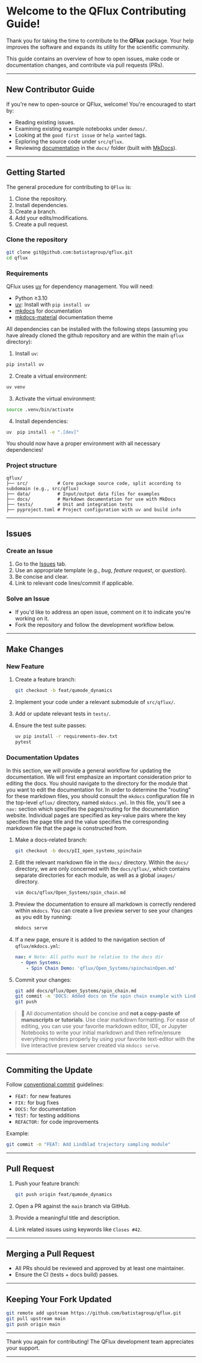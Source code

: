 # Welcome to the QFlux Contributing Guide!

Thank you for taking the time to contribute to the **QFlux** package. Your help improves the software and expands its utility for the scientific community.

This guide contains an overview of how to open issues, make code or documentation changes, and contribute via pull requests (PRs).

---

## New Contributor Guide

If you're new to open-source or QFlux, welcome! You're encouraged to start by:

* Reading existing issues.
* Examining existing example notebooks under `demos/`.
* Looking at the `good first issue` or `help wanted` tags.
* Exploring the source code under `src/qflux`.
* Reviewing [documentation](https://qflux.batistalab.com/) in the `docs/` folder (built with [MkDocs](https://www.mkdocs.org/)).

---

## Getting Started

The general procedure for contributing to `QFlux` is: 

1. Clone the repository.
2. Install dependencies.
3. Create a branch.
4. Add your edits/modifications.
5. Create a pull request.

### Clone the repository

```bash
git clone git@github.com:batistagroup/qflux.git
cd qflux
```

### Requirements

QFlux uses [uv](https://github.com/astral-sh/uv) for dependency management. You will need:

* Python ≥3.10
* [uv](https://github.com/astral-sh/uv): Install with `pip install uv`
* [mkdocs](https://www.mkdocs.org/) for documentation
* [mkdocs-material](https://squidfunk.github.io/mkdocs-material/) documentation theme

All dependencies can be installed with the following steps (assuming you have already cloned the github repository and are within the main `qflux` directory): 

1. Install `uv`:

```bash
pip install uv
```

2. Create a virtual environment:

```bash
uv venv
```

3. Activate the virtual environment:

```bash
source .venv/bin/activate
```

4. Install dependencies:

```bash
uv  pip install -e ".[dev]"
```

You should now have a proper environment with all necessary dependencies! 

### Project structure

```
qflux/
├── src/           # Core package source code, split according to subdomain (e.g., src/qflux)
├── data/          # Input/output data files for examples
├── docs/          # Markdown documentation for use with MkDocs
├── tests/         # Unit and integration tests
├── pyproject.toml # Project configuration with uv and build info
```

---

## Issues

### Create an Issue

1. Go to the [Issues](https://github.com/batistagroup/qflux/issues) tab.
2. Use an appropriate template (e.g., *bug*, *feature request*, or *question*).
3. Be concise and clear.
4. Link to relevant code lines/commit if applicable.

### Solve an Issue

* If you'd like to address an open issue, comment on it to indicate you're working on it.
* Fork the repository and follow the development workflow below.

---

## Make Changes

### New Feature

1. Create a feature branch:

   ```bash
   git checkout -b feat/qumode_dynamics
   ```
2. Implement your code under a relevant submodule of `src/qflux/`.
3. Add or update relevant tests in `tests/`.
4. Ensure the test suite passes:

   ```bash
   uv pip install -r requirements-dev.txt
   pytest
   ```

### Documentation Updates

In this section, we will provide a general workflow for updating the documentation. We will first emphasize an important consideration prior to editing the docs. You should navigate to the directory for the module that you want to edit the documentation for. In order to determine the "routing" for these markdown files, you should consult the `mkdocs` configuration file in the top-level `qflux/` directory, named `mkdocs.yml`. In this file, you'll see a `nav:` section which  specifies the pages/routing for the documentation website. Individual pages are specified as key-value pairs where the key specifies the page title and the  value specifies the corresponding markdown file that the page is constructed from. 

1. Make a docs-related branch:

   ```bash
   git checkout -b docs/pII_open_systems_spinchain
   ```
2. Edit the relevant markdown file in the `docs/` directory. Within the `docs/` directory, we are only concerned with the `docs/qflux/`, which contains separate directories for each module, as well as a global `images/` directory. 

   ```bash
   vim docs/qflux/Open_Systems/spin_chain.md
   ```
3. Preview the documentation to ensure all markdown is correctly rendered within `mkdocs`. You can create a live preview server to see your changes as you edit by running:

   ```bash
   mkdocs serve
   ```
4. If a new page, ensure it is added to the navigation section of `qflux/mkdocs.yml`:
   ```yml
   nav: # Note: All paths must be relative to the docs dir
     - Open Systems:
       - Spin Chain Demo: 'qflux/Open_Systems/spinchainOpen.md'
   ```
5. Commit your changes:

   ```bash
   git add docs/qflux/Open_Systems/spin_chain.md
   git commit -m 'DOCS: Added docs on the spin chain example with Lindblad'
   git push
   ```

> 📌 All documentation should be concise and **not a copy-paste of manuscripts or tutorials**. Use clear markdown formatting. For ease of editing, you can use your favorite markdown editor, IDE, or Jupyter Notebooks to write your initial markdown and then refine/ensure everything renders properly by using your favorite text-editor with the live interactive preview server created via `mkdocs serve`.

---

## Commiting the Update

Follow [conventional commit](https://www.conventionalcommits.org/en/v1.0.0/) guidelines:

* `FEAT:` for new features
* `FIX:` for bug fixes
* `DOCS:` for documentation
* `TEST:` for testing additions
* `REFACTOR:` for code improvements

Example:

```bash
git commit -m "FEAT: Add Lindblad trajectory sampling module"
```

---

## Pull Request

1. Push your feature branch:

   ```bash
   git push origin feat/qumode_dynamics
   ```
2. Open a PR against the `main` branch via GitHub.
3. Provide a meaningful title and description.
4. Link related issues using keywords like `Closes #42`.

---

## Merging a Pull Request

* All PRs should be reviewed and approved by at least one maintainer.
* Ensure the CI (tests + docs build) passes.

---

## Keeping Your Fork Updated

```bash
git remote add upstream https://github.com/batistagroup/qflux.git
git pull upstream main
git push origin main
```

---

Thank you again for contributing!
The QFlux development team appreciates your support.

---
